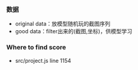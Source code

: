### 数据
- original data：放模型随机玩的截图序列
- good data：filter出来的(截图,坐标)，供模型学习

### Where to find score
- src/project.js line 1154
